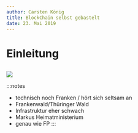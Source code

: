 ```yaml
---
author: Carsten König
title: BlockChain selbst gebastelt
date: 23. Mai 2019
---
```


# Einleitung

##

![](../Images/Franken.png)

:::notes
- technisch noch Franken / hört sich seltsam an
- Frankenwald/Thüringer Wald
- Infrastruktur eher schwach
- Markus Heimatministerium
- genau wie FP
:::
